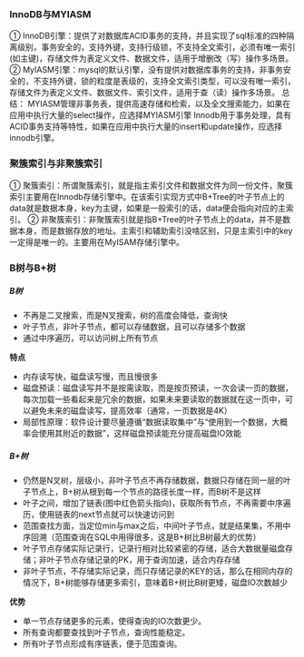 ### InnoDB与MYIASM
① InnoDB引擎：提供了对数据库ACID事务的支持，并且实现了sql标准的四种隔离级别，事务安全的，支持外键，支持行级锁，不支持全文索引，必须有唯一索引(如主键)，存储文件为表定义文件、数据文件，适用于增删改（写）操作多场景。
② MyIASM引擎：mysql的默认引擎，没有提供对数据库事务的支持，非事务安全的，不支持外键，锁的粒度是表级的，支持全文索引类型，可以没有唯一索引，存储文件为表定义文件、数据文件、索引文件，适用于查（读）操作多场景。
总结：
MYIASM管理非事务表，提供高速存储和检索，以及全文搜索能力，如果在应用中执行大量的select操作，应选择MYIASM引擎
Innodb用于事务处理，具有ACID事务支持等特性，如果在应用中执行大量的insert和update操作，应选择innodb引擎。

### 聚簇索引与非聚簇索引
① 聚簇索引：所谓聚簇索引，就是指主索引文件和数据文件为同一份文件，聚簇索引主要用在Innodb存储引擎中。在该索引实现方式中B+Tree的叶子节点上的data就是数据本身，key为主键，如果是一般索引的话，data便会指向对应的主索引。
② 非聚簇索引：非聚簇索引就是指B+Tree的叶子节点上的data，并不是数据本身，而是数据存放的地址。主索引和辅助索引没啥区别，只是主索引中的key一定得是唯一的。主要用在MyISAM存储引擎中。

### B树与B+树
##### B树
- 不再是二叉搜索，而是N叉搜索，树的高度会降低，查询快
- 叶子节点，非叶子节点，都可以存储数据，且可以存储多个数据
- 通过中序遍历，可以访问树上所有节点

**特点**
- 内存读写快，磁盘读写慢，而且慢很多
- 磁盘预读：磁盘读写并不是按需读取，而是按页预读，一次会读一页的数据，每次加载一些看起来是冗余的数据，如果未来要读取的数据就在这一页中，可以避免未来的磁盘读写，提高效率（通常，一页数据是4K）
- 局部性原理：软件设计要尽量遵循“数据读取集中”与“使用到一个数据，大概率会使用其附近的数据”，这样磁盘预读能充分提高磁盘IO效能

##### B+树
- 仍然是N叉树，层级小，非叶子节点不再存储数据，数据只存储在同一层的叶子节点上，B+树从根到每一个节点的路径长度一样，而B树不是这样
- 叶子之间，增加了链表(图中红色箭头指向)，获取所有节点，不再需要中序遍历，使用链表的next节点就可以快速访问到
- 范围查找方面，当定位min与max之后，中间叶子节点，就是结果集，不用中序回溯（范围查询在SQL中用得很多，这是B+树比B树最大的优势）
- 叶子节点存储实际记录行，记录行相对比较紧密的存储，适合大数据量磁盘存储；非叶子节点存储记录的PK，用于查询加速，适合内存存储
- 非叶子节点，不存储实际记录，而只存储记录的KEY的话，那么在相同内存的情况下，B+树能够存储更多索引，意味着B+树比B树更矮，磁盘IO次数越少

**优势**
- 单一节点存储更多的元素，使得查询的IO次数更少。
- 所有查询都要查找到叶子节点，查询性能稳定。
- 所有叶子节点形成有序链表，便于范围查询。